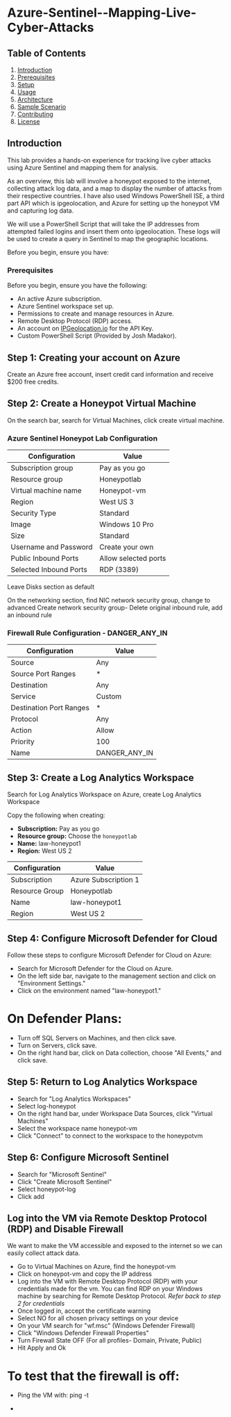 # Azure-Sentinel--Mapping-Live-Cyber-Attacks

## Table of Contents
1. [Introduction](#introduction)
2. [Prerequisites](#prerequisites)
3. [Setup](#setup)
4. [Usage](#usage)
5. [Architecture](#architecture)
6. [Sample Scenario](#sample-scenario)
7. [Contributing](#contributing)
8. [License](#license)


## Introduction
<!-- Provide a detailed introduction to your project, its purpose, and what users can expect to achieve with it -->

This lab provides a hands-on experience for tracking live cyber attacks using Azure Sentinel and mapping them for analysis.

As an overview, this lab will involve a honeypot exposed to the internet, collecting attack log data, and a map to display the number of attacks from their respective countries. I have also used Windows PowerShell ISE, a third part API which is ipgeolocation, and Azure for setting up the honeypot VM and capturing log data.

We will use a PowerShell Script that will take the IP addresses from attempted failed logins and insert them onto ipgeolocation. These logs will be used to create a query in Sentinel to map the geographic locations.

<!-- List any prerequisites or dependencies that users need to have before using your lab -->
Before you begin, ensure you have:

### Prerequisites

Before you begin, ensure you have the following:

- An active Azure subscription.
- Azure Sentinel workspace set up.
- Permissions to create and manage resources in Azure.
- Remote Desktop Protocol (RDP) access.
- An account on [IPGeolocation.io](https://ipgeolocation.io/) for the API Key.
- Custom PowerShell Script (Provided by Josh Madakor).


<h2>Step 1: Creating your account on Azure </h2>
Create an Azure free account, insert credit card information and receive $200 free credits. 

## Step 2: Create a Honeypot Virtual Machine

On the search bar, search for Virtual Machines, click create virtual machine.

### Azure Sentinel Honeypot Lab Configuration

| Configuration           | Value               |
|--------------------------|---------------------|
| Subscription group       | Pay as you go       |
| Resource group           | Honeypotlab         |
| Virtual machine name     | Honeypot-vm         |
| Region                   | West US 3           |
| Security Type            | Standard            |
| Image                    | Windows 10 Pro      |
| Size                     | Standard            |
| Username and Password    | Create your own     |
| Public Inbound Ports     | Allow selected ports|
| Selected Inbound Ports   | RDP (3389)          |


Leave Disks section as default

On the networking section, find NIC network security group, change to advanced 
Create network security group- Delete original inbound rule, add an inbound rule

### Firewall Rule Configuration - DANGER_ANY_IN

| Configuration             | Value           |
|---------------------------|-----------------|
| Source                    | Any             |
| Source Port Ranges        | *               |
| Destination               | Any             |
| Service                   | Custom          |
| Destination Port Ranges   | *               |
| Protocol                  | Any             |
| Action                    | Allow           |
| Priority                  | 100             |
| Name                      | DANGER_ANY_IN   |


## Step 3: Create a Log Analytics Workspace 

Search for Log Analytics Workspace on Azure, create Log Analytics Workspace

Copy the following when creating:
- **Subscription:** Pay as you go
- **Resource group:** Choose the `honeypotlab`
- **Name:** law-honeypot1 
- **Region:** West US 2

| Configuration      | Value               |
| ------------------- | ------------------- |
| Subscription        | Azure Subscription 1|
| Resource Group      | Honeypotlab         |
| Name                | law-honeypot1       |
| Region              | West US 2           |



## Step 4: Configure Microsoft Defender for Cloud

Follow these steps to configure Microsoft Defender for Cloud on Azure:

- Search for Microsoft Defender for the Cloud on Azure.
- On the left side bar, navigate to the management section and click on "Environment Settings."
- Click on the environment named "law-honeypot1."

# On Defender Plans: 
- Turn off SQL Servers on Machines, and then click save.
- Turn on Servers, click save.
- On the right hand bar, click on Data collection, choose "All Events," and click save.


## Step 5: Return to Log Analytics Workspace
- Search for "Log Analytics Workspaces"
- Select log-honeypot
- On the right hand bar, under Workspace Data Sources, click "Virtual Machines"
- Select the workspace name honeypot-vm
- Click "Connect" to connect to the workspace to the honeypotvm


## Step 6: Configure Microsoft Sentinel
- Search for "Microsoft Sentinel"
- Click "Create Microsoft Sentinel"
- Select honeypot-log
- Click add

## Log into the VM via Remote Desktop Protocol (RDP) and Disable Firewall
We want to make the VM accessible and exposed to the internet so we can easily collect attack data.
- Go to Virtual Machines on Azure, find the honeypot-vm
- Click on honeypot-vm and copy the IP address
- Log into the VM with Remote Desktop Protocol (RDP) with your credentials made for the vm. You can find RDP on your Windows machine by searching for Remote Desktop Protocol. *Refer back to step 2 for credentials*
- Once logged in, accept the certificate warning
- Select NO for all chosen privacy settings on your device
- On your VM search for "wf.msc" (Windows Defender Firewall)
- Click "Windows Defender Firewall Properties"
- Turn Firewall State OFF (For all profiles- Domain, Private, Public)
- Hit Apply and Ok

# To test that the firewall is off:
- Ping the VM with: ping -t <VM IP>

- 





